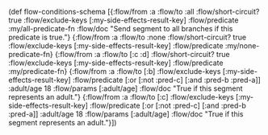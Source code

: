 (def flow-conditions-schema
  [{:flow/from :a
    :flow/to :all
    :flow/short-circuit? true
    :flow/exclude-keys [:my-side-effects-result-key]
    :flow/predicate :my/all-predicate-fn
    :flow/doc "Send segment to all branches if this predicate is true."}
   {:flow/from :a
    :flow/to :none
    :flow/short-circuit? true
    :flow/exclude-keys [:my-side-effects-result-key]
    :flow/predicate :my/none-predicate-fn}
   {:flow/from :a
    :flow/to [:c :d]
    :flow/short-circuit? true
    :flow/exclude-keys [:my-side-effects-result-key]
    :flow/predicate :my/predicate-fn}
   {:flow/from :a
    :flow/to [:b]
    :flow/exclude-keys [:my-side-effects-result-key]
    :flow/predicate [:or [:not :pred-c] [:and :pred-b :pred-a]]
    :adult/age 18
    :flow/params [:adult/age]
    :flow/doc "True if this segment represents an adult."}
   {:flow/from :a
    :flow/to [:c]
    :flow/exclude-keys [:my-side-effects-result-key]
    :flow/predicate [:or [:not :pred-c] [:and :pred-b :pred-a]]
    :adult/age 18
    :flow/params [:adult/age]
    :flow/doc "True if this segment represents an adult."}])